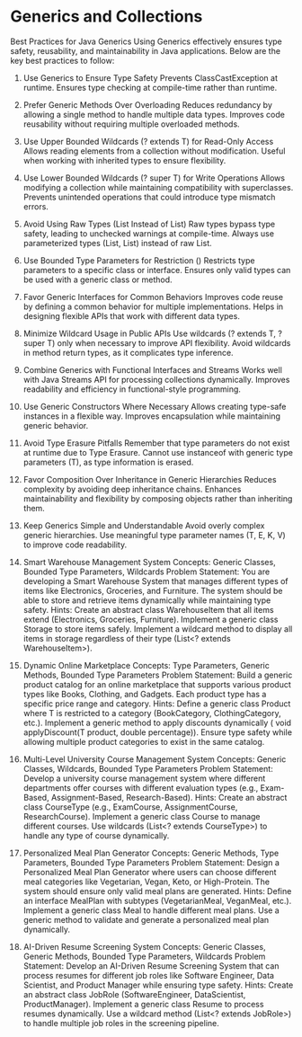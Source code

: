 # Generics and Collections

Best Practices for Java Generics
Using Generics effectively ensures type safety, reusability, and maintainability in Java applications. Below are the key best practices to follow:

1. Use Generics to Ensure Type Safety
Prevents ClassCastException at runtime.
Ensures type checking at compile-time rather than runtime.

2. Prefer Generic Methods Over Overloading
Reduces redundancy by allowing a single method to handle multiple data types.
Improves code reusability without requiring multiple overloaded methods.

3. Use Upper Bounded Wildcards (? extends T) for Read-Only Access
Allows reading elements from a collection without modification.
Useful when working with inherited types to ensure flexibility.

4. Use Lower Bounded Wildcards (? super T) for Write Operations
Allows modifying a collection while maintaining compatibility with superclasses.
Prevents unintended operations that could introduce type mismatch errors.

5. Avoid Using Raw Types (List Instead of List<T>)
Raw types bypass type safety, leading to unchecked warnings at compile-time.
Always use parameterized types (List<String>, List<Integer>) instead of raw List.

6. Use Bounded Type Parameters for Restriction (<T extends SomeClass>)
Restricts type parameters to a specific class or interface.
Ensures only valid types can be used with a generic class or method.

7. Favor Generic Interfaces for Common Behaviors
Improves code reuse by defining a common behavior for multiple implementations.
Helps in designing flexible APIs that work with different data types.

8. Minimize Wildcard Usage in Public APIs
Use wildcards (? extends T, ? super T) only when necessary to improve API flexibility.
Avoid wildcards in method return types, as it complicates type inference.

9. Combine Generics with Functional Interfaces and Streams
Works well with Java Streams API for processing collections dynamically.
Improves readability and efficiency in functional-style programming.

10. Use Generic Constructors Where Necessary
Allows creating type-safe instances in a flexible way.
Improves encapsulation while maintaining generic behavior.

11. Avoid Type Erasure Pitfalls
Remember that type parameters do not exist at runtime due to Type Erasure.
Cannot use instanceof with generic type parameters (T), as type information is erased.

12. Favor Composition Over Inheritance in Generic Hierarchies
Reduces complexity by avoiding deep inheritance chains.
Enhances maintainability and flexibility by composing objects rather than inheriting them.

13. Keep Generics Simple and Understandable
Avoid overly complex generic hierarchies.
Use meaningful type parameter names (T, E, K, V) to improve code readability.












1. Smart Warehouse Management System
Concepts: Generic Classes, Bounded Type Parameters, Wildcards
Problem Statement:
You are developing a Smart Warehouse System that manages different types of items like Electronics, Groceries, and Furniture. The system should be able to store and retrieve items dynamically while maintaining type safety.
Hints:
Create an abstract class WarehouseItem that all items extend (Electronics, Groceries, Furniture).
Implement a generic class Storage<T extends WarehouseItem> to store items safely.
Implement a wildcard method to display all items in storage regardless of their type (List<? extends WarehouseItem>).

2. Dynamic Online Marketplace
Concepts: Type Parameters, Generic Methods, Bounded Type Parameters
Problem Statement:
Build a generic product catalog for an online marketplace that supports various product types like Books, Clothing, and Gadgets. Each product type has a specific price range and category.
Hints:
Define a generic class Product<T> where T is restricted to a category (BookCategory, ClothingCategory, etc.).
Implement a generic method to apply discounts dynamically (<T extends Product> void applyDiscount(T product, double percentage)).
Ensure type safety while allowing multiple product categories to exist in the same catalog.


3. Multi-Level University Course Management System
Concepts: Generic Classes, Wildcards, Bounded Type Parameters
Problem Statement:
Develop a university course management system where different departments offer courses with different evaluation types (e.g., Exam-Based, Assignment-Based, Research-Based).
Hints:
Create an abstract class CourseType (e.g., ExamCourse, AssignmentCourse, ResearchCourse).
Implement a generic class Course<T extends CourseType> to manage different courses.
Use wildcards (List<? extends CourseType>) to handle any type of course dynamically.

4. Personalized Meal Plan Generator
Concepts: Generic Methods, Type Parameters, Bounded Type Parameters
Problem Statement:
Design a Personalized Meal Plan Generator where users can choose different meal categories like Vegetarian, Vegan, Keto, or High-Protein. The system should ensure only valid meal plans are generated.
Hints:
Define an interface MealPlan with subtypes (VegetarianMeal, VeganMeal, etc.).
Implement a generic class Meal<T extends MealPlan> to handle different meal plans.
Use a generic method to validate and generate a personalized meal plan dynamically.





5. AI-Driven Resume Screening System
Concepts: Generic Classes, Generic Methods, Bounded Type Parameters, Wildcards
Problem Statement:
Develop an AI-Driven Resume Screening System that can process resumes for different job roles like Software Engineer, Data Scientist, and Product Manager while ensuring type safety.
Hints:
Create an abstract class JobRole (SoftwareEngineer, DataScientist, ProductManager).
Implement a generic class Resume<T extends JobRole> to process resumes dynamically.
Use a wildcard method (List<? extends JobRole>) to handle multiple job roles in the screening pipeline.
